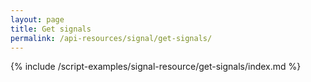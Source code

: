 ```yaml
---
layout: page
title: Get signals
permalink: /api-resources/signal/get-signals/
---
```

{% include /script-examples/signal-resource/get-signals/index.md %}
